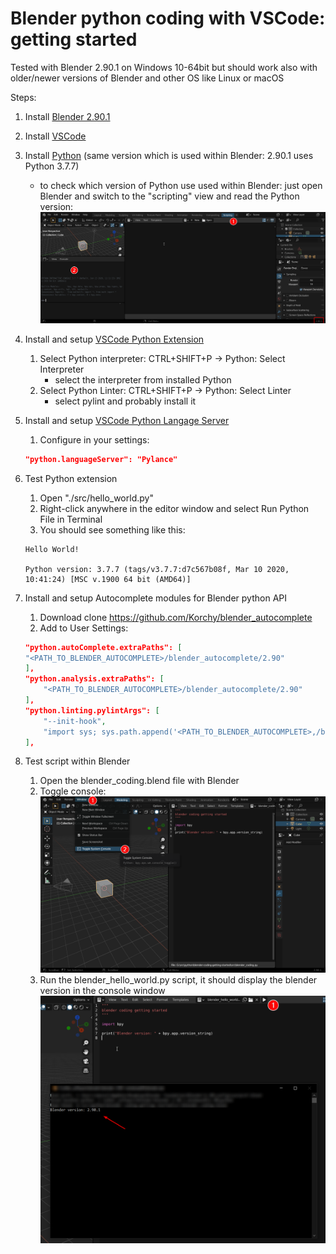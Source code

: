 # Blender python coding with VSCode: getting started

Tested with Blender 2.90.1 on Windows 10-64bit but should work also with older/newer versions of Blender and other OS like Linux or macOS

Steps:

1. Install [Blender 2.90.1](https://www.blender.org/)
2. Install [VSCode](https://code.visualstudio.com/)
3. Install [Python](https://www.python.org/) (same version which is used within Blender: 2.90.1 uses Python 3.7.7)
    * to check which version of Python use used within Blender: just open Blender and switch to the "scripting" view and read the Python version:
    ![Blender Python Version](./src/images/blender_python_version.png)
4. Install and setup [VSCode Python Extension](https://marketplace.visualstudio.com/items?itemName=ms-python.python)
    1. Select Python interpreter: CTRL+SHIFT+P -> Python: Select Interpreter
        * select the interpreter from installed Python
    2. Select Python Linter: CTRL+SHIFT+P -> Python: Select Linter
        * select pylint and probably install it

5. Install and setup [VSCode Python Langage Server](https://marketplace.visualstudio.com/items?itemName=ms-python.vscode-pylance)
    1. Configure in your settings:

    ```JSON
    "python.languageServer": "Pylance"
    ```

6. Test Python extension
    1. Open "./src/hello_world.py"
    2. Right-click anywhere in the editor window and select Run Python File in Terminal
    3. You should see something like this:

    ```shell
    Hello World!

    Python version: 3.7.7 (tags/v3.7.7:d7c567b08f, Mar 10 2020, 10:41:24) [MSC v.1900 64 bit (AMD64)]
    ```

7. Install and setup Autocomplete modules for Blender python API
    1. Download clone <https://github.com/Korchy/blender_autocomplete>
    2. Add to User Settings:

    ```JSON
    "python.autoComplete.extraPaths": [
    "<PATH_TO_BLENDER_AUTOCOMPLETE>/blender_autocomplete/2.90"
    ],
    "python.analysis.extraPaths": [
        "<PATH_TO_BLENDER_AUTOCOMPLETE>/blender_autocomplete/2.90"
    ],
    "python.linting.pylintArgs": [
        "--init-hook",
        "import sys; sys.path.append('<PATH_TO_BLENDER_AUTOCOMPLETE>,/blender_autocomplete/2.90')"
    ],
    ```

8. Test script within Blender
    1. Open the blender_coding.blend file with Blender
    2. Toggle console:
    ![Blender Console](./src/images/blender_python_console.png)
    3. Run the blender_hello_world.py script, it should display the blender version in the console window
    ![Blender Python run](./src/images/blender_python_run.png)
